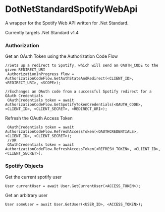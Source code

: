 DotNetStandardSpotifyWebApi
===

A wrapper for the Spotify Web API written for .Net Standard.

Currently targets .Net Standard v1.4

### Authorization
Get an OAuth Token using the Authorization Code Flow
```
//Sets up a redirect to Spotify, which will send an OAUTH_CODE to the given REDIRECT_URI
 AuthorizationInProgress flow = AuthorizationCodeFlow.GetAuthStateAndRedirect(<CLIENT_ID>, <REDIRECT_URI>, <SCOPE>);

//Exchanges an OAuth code from a successful Spotify redirect for a OAuth Credentials
 OAuthCredentials token = await AuthorizationCodeFlow.GetSpotifyTokenCredentials(<OAUTH_CODE>, <CLIENT_ID>, <CLIENT_SECRET>, <REDIRECT_URI>);
```

Refresh the OAuth Access Token
```
 OAuthCredentials token = await AuthorizationCodeFlow.RefreshAccessToken(<OAUTHCREDENTIALS>, <CLIENT_ID>, <CLIENT_SECRET>);
 //OR
 OAuthCredentials token = await AuthorizationCodeFlow.RefreshAccessToken(<REFRESH_TOKEN>, <CLIENT_ID>, <CLIENT_SECRET>);
```

### Spotify Objects
Get the current spotify user
```
User currentUser = await User.GetCurrentUser(<ACCESS_TOKEN>);
```

Get an arbitrary user
```
User someUser = await User.GetUser(<USER_ID>, <ACCESS_TOKEN>);
```


